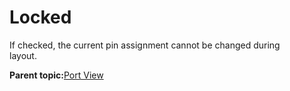 # Locked

If checked, the current pin assignment cannot be changed during<br /> layout.

**Parent topic:**[Port View](GUID-BE73F42C-362C-4EB2-890D-D55CE5F53A88.md)


